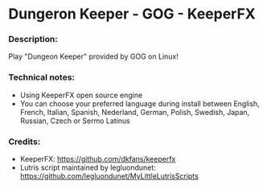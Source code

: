 # Dungeron Keeper - GOG - KeeperFX
### Description:
Play "Dungeon Keeper" provided by GOG on Linux!
### Technical notes:
- Using KeeperFX open source engine
- You can choose your preferred language during install between English, French, Italian, Spanish, Nederland, German, Polish, Swedish, Japan, Russian, Czech or Sermo Latinus
### Credits:
- KeeperFX: https://github.com/dkfans/keeperfx
- Lutris script maintained by legluondunet: https://github.com/legluondunet/MyLittleLutrisScripts
